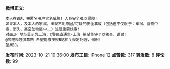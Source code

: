 **微博正文**: 
```
本人在B站，被匿名用户实名威胁! 人身安全难以保障!
如果本人，及本人的家属，出现不明原因/可疑的安全事故（包括但不仅限于：车祸、食物中毒、消失、高空坠物砸中……）这是重要线索!
对面IP 地址显示为上海，@警民直通车-上海 希望能够予以核查，谢谢!
@哔哩哔哩弹幕网 希望能够按照B站相关规定处理，谢谢!
望周知。
```
**发布时间**: 2023-10-21 10:36:00
**发布工具**: iPhone 12
**点赞数**: 317
**转发数**: 8
**评论数**: 99

